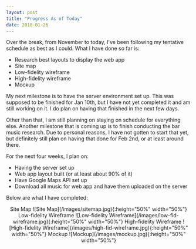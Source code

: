 ```yaml
---
layout: post
title: "Progress As of Today"
date: 2018-01-26
---
```


Over the break, from November to today, I've been following my tentative schedule as best as I could. What I have done so far is:

* Research best layouts to display the web app
* Site map
* Low-fidelity wireframe
* High-fidelity wireframe
* Mockup

My next milestone is to have the server environment set up. This was supposed to be finished for Jan 10th, but I have not yet completed it and am still working on it. I do plan on having that finished in the next few days.

Other than that, I am still planning on staying on schedule for everything else. Another milestone that is coming up is to finish conducting the bar music research. Due to personal reasons, I have not gotten to start that yet, but definitely still plan on having that done for Feb 2nd, or at least around there.

For the next four weeks, I plan on:

* Having the server set up
* Web app layout built (or at least about 90% of it)
* Have Google Maps API set up
* Download all music for web app and have them uploaded on the server

Below are what I have completed:

<div style="text-align:center" markdown="1">
Site Map
![Site Map](/images/sitemap.jpg){:height="50%" width="50%"}
Low-fidelity Wireframe
![Low-fidelity Wireframe](/images/low-fid-wireframe.jpg){:height="50%" width="50%"}
High-fidelity Wireframe
![High-fidelity Wireframe](/images/high-fid-wireframe.jpg){:height="50%" width="50%"}
Mockup
![Mockup](/images/mockup.jpg){:height="50%" width="50%"}
</div>
